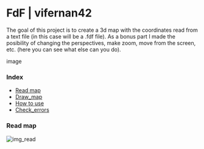 # FdF | vifernan42

The goal of this project is to create a 3d map with the coordinates read from a text file (in this case will be a .fdf file). As a bonus part I made the posibility of changing the perspectives, make zoom, move from the screen, etc. (here you can see what else can you do).

image

### Index
* [Read map](#Read-map)
* [Draw_map](#Draw-map)
* [How to use](#How-to-use)
* [Check_errors](#Check-errors)

### Read map
![img_read](https://drive.google.com/file/d/1mPqxNLsPpx1h-3RvgSqeFUsAm6voeZyM/view?usp=sharing)
